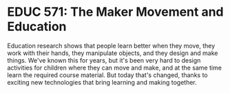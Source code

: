 # EDUC 571: The Maker Movement and Education

Education research shows that people learn better when they move, they work with their hands, they manipulate objects, and they design and make things. We've known this for years, but it's been very hard to design activities for children where they can move and make, and at the same time learn the required course material. But today that's changed, thanks to exciting new technologies that bring learning and making together.